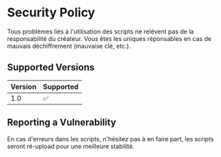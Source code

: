 # Security Policy

Tous problèmes liés à l'utilisation des scripts ne relèvent pas de la responsabilité du créateur. 
Vous êtes les uniques réponsables en cas de mauvais déchiffrement (mauvaise clé, etc.).



## Supported Versions


| Version | Supported          |
| ------- | ------------------ |
| 1.0     | :white_check_mark: |

## Reporting a Vulnerability

En cas d'erreurs dans les scripts, n'hésitez pas à en faire part, les scripts seront ré-upload pour une meilleure stabilité.
